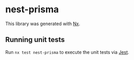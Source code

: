 # nest-prisma

This library was generated with [Nx](https://nx.dev).

## Running unit tests

Run `nx test nest-prisma` to execute the unit tests via [Jest](https://jestjs.io).
